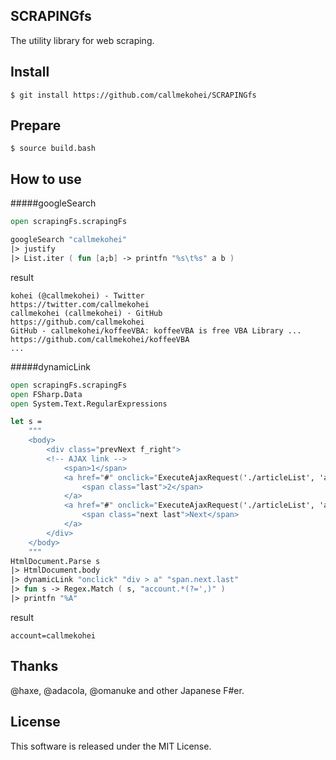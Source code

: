 SCRAPINGfs
---
The utility library for web scraping.

Install
---
```
$ git install https://github.com/callmekohei/SCRAPINGfs
```

Prepare
---
```
$ source build.bash
```

How to use
---
#####googleSearch
```fsharp
open scrapingFs.scrapingFs

googleSearch "callmekohei"
|> justify
|> List.iter ( fun [a;b] -> printfn "%s\t%s" a b )
```
result
```text
kohei (@callmekohei) - Twitter                                   	https://twitter.com/callmekohei                            
callmekohei (callmekohei) · GitHub                               	https://github.com/callmekohei                             
GitHub - callmekohei/koffeeVBA: koffeeVBA is free VBA Library ...	https://github.com/callmekohei/koffeeVBA                   
...
```
#####dynamicLink
```fsharp
open scrapingFs.scrapingFs
open FSharp.Data
open System.Text.RegularExpressions

let s =
    """
    <body>
        <div class="prevNext f_right">
        <!-- AJAX link -->
            <span>1</span>
            <a href="#" onclick="ExecuteAjaxRequest('./articleList', 'account=12345', 'DispListArticle'); return false;">
                <span class="last">2</span>
            </a>
            <a href="#" onclick="ExecuteAjaxRequest('./articleList', 'account=callmekohei', 'DispListArticle'); return false;">
                <span class="next last">Next</span>
            </a>
        </div>
    </body>
    """
HtmlDocument.Parse s
|> HtmlDocument.body
|> dynamicLink "onclick" "div > a" "span.next.last"
|> fun s -> Regex.Match ( s, "account.*(?=',)" )
|> printfn "%A"
```
result
```
account=callmekohei
```
Thanks
---
@haxe, @adacola, @omanuke and other Japanese F#er.  

License
---
This software is released under the MIT License.

